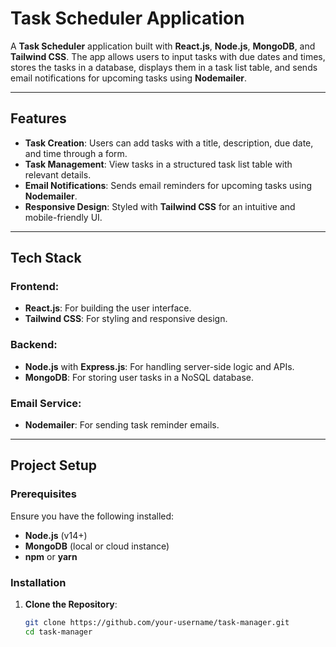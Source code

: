 # Task Scheduler Application

A **Task Scheduler** application built with **React.js**, **Node.js**, **MongoDB**, and **Tailwind CSS**. The app allows users to input tasks with due dates and times, stores the tasks in a database, displays them in a task list table, and sends email notifications for upcoming tasks using **Nodemailer**.

---

## Features

- **Task Creation**: Users can add tasks with a title, description, due date, and time through a form.
- **Task Management**: View tasks in a structured task list table with relevant details.
- **Email Notifications**: Sends email reminders for upcoming tasks using **Nodemailer**.
- **Responsive Design**: Styled with **Tailwind CSS** for an intuitive and mobile-friendly UI.

---

## Tech Stack

### Frontend:
- **React.js**: For building the user interface.
- **Tailwind CSS**: For styling and responsive design.

### Backend:
- **Node.js** with **Express.js**: For handling server-side logic and APIs.
- **MongoDB**: For storing user tasks in a NoSQL database.

### Email Service:
- **Nodemailer**: For sending task reminder emails.

---

## Project Setup

### Prerequisites
Ensure you have the following installed:
- **Node.js** (v14+)
- **MongoDB** (local or cloud instance)
- **npm** or **yarn**

### Installation

1. **Clone the Repository**:
   ```bash
   git clone https://github.com/your-username/task-manager.git
   cd task-manager
